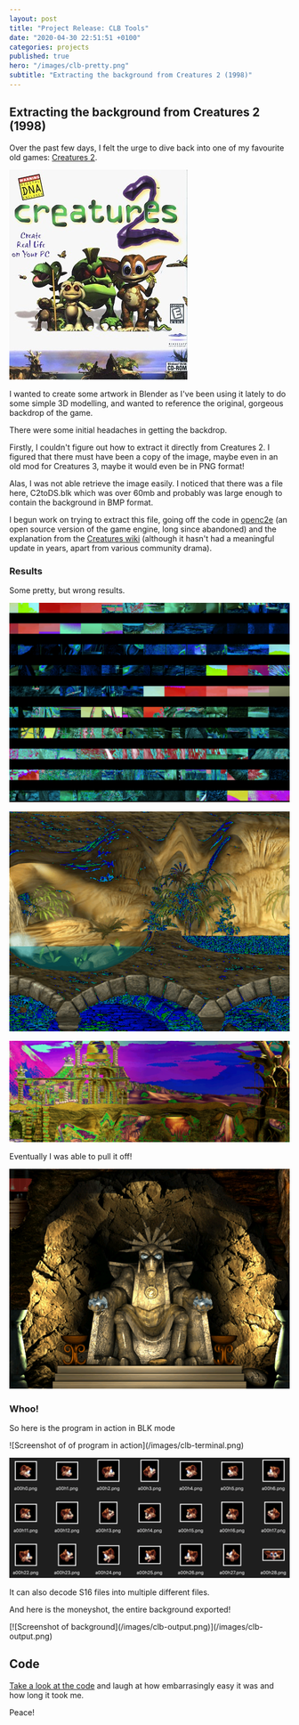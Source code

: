 ```yaml
---
layout: post
title: "Project Release: CLB Tools"
date: "2020-04-30 22:51:51 +0100"
categories: projects
published: true
hero: "/images/clb-pretty.png"
subtitle: "Extracting the background from Creatures 2 (1998)"
---
```


## Extracting the background from Creatures 2 (1998)

Over the past few days, I felt the urge to dive back into one of my favourite old games: [Creatures 2](https://creatures.wiki/Creatures_2).

![Creatures 2 Cover](/images/clb-c2cover.jpeg)

I wanted to create some artwork in Blender as I've been using it lately to do some simple 3D modelling,
and wanted to reference the original, gorgeous backdrop of the game.

There were some initial headaches in getting the backdrop.

Firstly, I couldn't figure out how to extract it directly from Creatures 2. I figured that there must
have been a copy of the image, maybe even in an old mod for Creatures 3, maybe it would even be in PNG format!

Alas, I was not able retrieve the image easily. I noticed that there was a file here, C2toDS.blk which was over 60mb and probably was large enough to contain the background in BMP format.

I begun work on trying to extract this file, going off the code in [openc2e](https://github.com/ccdevnet/openc2e) (an open source version of the game engine, long since abandoned) and the explanation from the [Creatures wiki](https://creatures.wiki/) (although it hasn't had a meaningful update in years, apart from various community drama).

### Results

Some pretty, but wrong results.

![Image of Broken export](/images/clb-broken.png)

![Image of less broken export](/images/clb-strange.png)

![Image of pretty, but broken, export](/images/clb-pretty.png)

Eventually I was able to pull it off!

![Image of working export](/images/clb-shee.png)

### Whoo!

So here is the program in action in BLK mode

<div class="no-shadow" markdown="1">
![Screenshot of of program in action](/images/clb-terminal.png)
</div>

![Screenshot of of output S16 files as PNG](/images/clb-s16.png)

It can also decode S16 files into multiple different files.

And here is the moneyshot, the entire background exported!

<div class="no-shadow" markdown="1">
[![Screenshot of background](/images/clb-output.png)](/images/clb-output.png)
</div>

## Code

[Take a look at the code](https://github.com/robinduckett/clb-tools) and laugh at how embarrasingly easy it was and how long it took me.

Peace!
